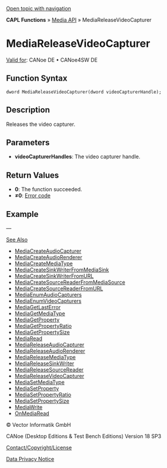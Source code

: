 [Open topic with navigation](../../../../../CANoeDEFamily.htm#Topics/CAPLFunctions/Media/Functions/CAPLfunctionMediaReleaseVideoCapturer.md)

**CAPL Functions** » [Media API](../CAPLfunctionsMediaOverview.md) » MediaReleaseVideoCapturer

# MediaReleaseVideoCapturer

[Valid for](../../../Shared/FeatureAvailability.md): CANoe DE • CANoe4SW DE

## Function Syntax

```plaintext
dword MediaReleaseVideoCapturer(dword videoCapturerHandle);
```

## Description

Releases the video capturer.

## Parameters

- **videoCapturerHandles**: The video capturer handle.

## Return Values

- **0**: The function succeeded.
- **≠0**: [Error code](../CAPLfunctionsMediaErrorCodes.md)

## Example

—

[See Also](javascript:void(0);)

- [MediaCreateAudioCapturer](CAPLfunctionMediaCreateAudioCapturer.md#aanchor9056)
- [MediaCreateAudioRenderer](CAPLfunctionMediaCreateAudioRenderer.md#aanchor10699)
- [MediaCreateMediaType](CAPLfunctionMediaCreateMediaType.md#aanchor17471)
- [MediaCreateSinkWriterFromMediaSink](CAPLfunctionMediaCreateSinkWriterFromMediaSink.md#aanchor21097)
- [MediaCreateSinkWriterFromURL](CAPLfunctionMediaCreateSinkWriterFromURL.md#aanchor7048)
- [MediaCreateSourceReaderFromMediaSource](CAPLfunctionMediaCreateSourceReaderFromMediaSource.md#aanchor20192)
- [MediaCreateSourceReaderFromURL](CAPLfunctionMediaCreateSourceReaderFromURL.md#aanchor14837)
- [MediaEnumAudioCapturers](CAPLfunctionMediaEnumAudioCapturers.md#aanchor23537)
- [MediaEnumVideoCapturers](CAPLfunctionMediaEnumVideoCapturers.md#aanchor29408)
- [MediaGetLastError](CAPLfunctionMediaGetLastError.md#aanchor22441)
- [MediaGetMediaType](CAPLfunctionMediaGetMediaType.md#aanchor13256)
- [MediaGetProperty](CAPLfunctionMediaGetProperty.md#aanchor25863)
- [MediaGetPropertyRatio](CAPLfunctionMediaGetPropertyRatio.md#aanchor30101)
- [MediaGetPropertySize](CAPLfunctionMediaGetPropertySize.md#aanchor30125)
- [MediaRead](CAPLfunctionMediaRead.md#aanchor24108)
- [MediaReleaseAudioCapturer](CAPLfunctionMediaReleaseAudioCapturer.md#aanchor24212)
- [MediaReleaseAudioRenderer](CAPLfunctionMediaReleaseAudioRenderer.md#aanchor15253)
- [MediaReleaseMediaType](CAPLfunctionMediaReleaseMediaType.md#aanchor31904)
- [MediaReleaseSinkWriter](CAPLfunctionMediaReleaseSinkWriter.md#aanchor4777)
- [MediaReleaseSourceReader](CAPLfunctionMediaReleaseSourceReader.md#aanchor28029)
- [MediaReleaseVideoCapturer](#aanchor15102)
- [MediaSetMediaType](CAPLfunctionMediaSetMediaType.md#aanchor30942)
- [MediaSetProperty](CAPLfunctionMediaSetProperty.md#aanchor14831)
- [MediaSetPropertyRatio](CAPLfunctionMediaSetPropertyRatio.md#aanchor7541)
- [MediaSetPropertySize](CAPLfunctionMediaSetPropertySize.md#aanchor9917)
- [MediaWrite](CAPLfunctionMediaWrite.md#aanchor16167)
- [OnMediaRead](../EventProcedures/CAPLfunctionOnMediaRead.md#aanchor21142)

© Vector Informatik GmbH

CANoe (Desktop Editions & Test Bench Editions) Version 18 SP3

[Contact/Copyright/License](../../../Shared/ContactCopyrightLicense.md)

[Data Privacy Notice](https://www.vector.com/int/en/company/get-info/privacy-policy/)
